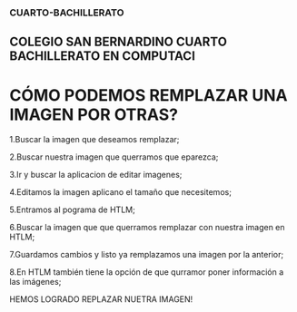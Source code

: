 ### CUARTO-BACHILLERATO
## COLEGIO SAN BERNARDINO CUARTO BACHILLERATO EN COMPUTACI
# CÓMO PODEMOS REMPLAZAR UNA IMAGEN POR OTRAS?

1.Buscar la imagen que deseamos remplazar;

2.Buscar nuestra imagen que querramos que eparezca;

3.Ir y buscar la aplicacion de editar imagenes;

4.Editamos la imagen aplicano el tamaño que necesitemos;

5.Entramos al pograma de HTLM;

6.Buscar la imagen que que querramos remplazar con nuestra imagen en HTLM;

7.Guardamos cambios y listo ya remplazamos una imagen por la anterior;

8.En HTLM también tiene la opción de que qurramor poner información a las imágenes;

HEMOS LOGRADO REPLAZAR NUETRA IMAGEN!
